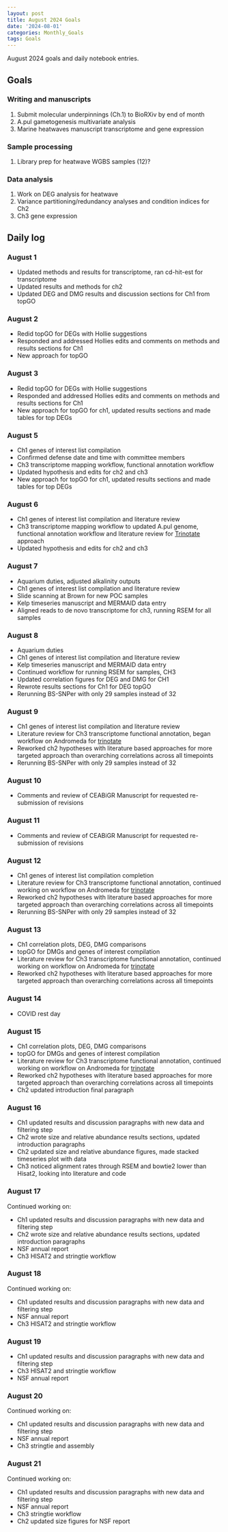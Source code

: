 ```yaml
---
layout: post
title: August 2024 Goals
date: '2024-08-01'
categories: Monthly_Goals
tags: Goals
---
```


August 2024 goals and daily notebook entries. 

## Goals  

### Writing and manuscripts 
              
1. Submit molecular underpinnings (Ch.1) to BioRXiv by end of month
2. A.pul gametogenesis multivariate analysis
3. Marine heatwaves manuscript transcriptome and gene expression

### Sample processing

1. Library prep for heatwave WGBS samples (12)?

### Data analysis

1. Work on DEG analysis for heatwave 
2. Variance partitioning/redundancy analyses and condition indices for Ch2
3. Ch3 gene expression

## Daily log 

### August 1
- Updated methods and results for transcriptome, ran cd-hit-est for transcriptome
- Updated results and methods for ch2
- Updated DEG and DMG results and discussion sections for Ch1 from topGO

### August  2
- Redid topGO for DEGs with Hollie suggestions
- Responded and addressed Hollies edits and comments on methods and results sections for Ch1
- New approach for topGO

### August 3
- Redid topGO for DEGs with Hollie suggestions
- Responded and addressed Hollies edits and comments on methods and results sections for Ch1
- New approach for topGO for ch1, updated results sections and made tables for top DEGs

### August 5
- Ch1 genes of interest list compilation
- Confirmed defense date and time with committee members
- Ch3 transcriptome mapping workflow, functional annotation workflow
- Updated hypothesis and edits for ch2 and ch3
- New approach for topGO for ch1, updated results sections and made tables for top DEGs

### August 6
- Ch1 genes of interest list compilation and literature review 
- Ch3 transcriptome mapping workflow to updated A.pul genome, functional annotation workflow and literature review for [Trinotate](https://github.com/Trinotate/Trinotate/wiki/Software-installation-and-data-required) approach
- Updated hypothesis and edits for ch2 and ch3

### August 7
- Aquarium duties, adjusted alkalinity outputs
- Ch1 genes of interest list compilation and literature review 
- Slide scanning at Brown for new POC samples
- Kelp timeseries manuscript and MERMAID data entry
- Aligned reads to de novo transcriptome for ch3, running RSEM for all samples

### August 8
- Aquarium duties
- Ch1 genes of interest list compilation and literature review 
- Kelp timeseries manuscript and MERMAID data entry
- Continued workflow for running RSEM for samples, CH3
- Updated correlation figures for DEG and DMG for CH1
- Rewrote results sections for Ch1 for DEG topGO
- Rerunning BS-SNPer with only 29 samples instead of 32

### August 9
- Ch1 genes of interest list compilation and literature review 
- Literature review for Ch3 transcriptome functional annotation, began workflow on Andromeda for [trinotate](https://github.com/Trinotate/Trinotate/wiki/Software-installation-and-data-required)
- Reworked ch2 hypotheses with literature based approaches for more targeted approach than overarching correlations across all timepoints
- Rerunning BS-SNPer with only 29 samples instead of 32

### August 10
- Comments and review of CEABiGR Manuscript for requested re-submission of revisions

### August 11
- Comments and review of CEABiGR Manuscript for requested re-submission of revisions

### August 12
- Ch1 genes of interest list compilation completion
- Literature review for Ch3 transcriptome functional annotation, continued working on workflow on Andromeda for [trinotate](https://github.com/Trinotate/Trinotate/wiki/Software-installation-and-data-required)
- Reworked ch2 hypotheses with literature based approaches for more targeted approach than overarching correlations across all timepoints
- Rerunning BS-SNPer with only 29 samples instead of 32

### August 13
- Ch1 correlation plots, DEG, DMG comparisons
- topGO for DMGs and genes of interest compilation
- Literature review for Ch3 transcriptome functional annotation, continued working on workflow on Andromeda for [trinotate](https://github.com/Trinotate/Trinotate/wiki/Software-installation-and-data-required)
- Reworked ch2 hypotheses with literature based approaches for more targeted approach than overarching correlations across all timepoints

### August 14
- COVID rest day

### August 15
- Ch1 correlation plots, DEG, DMG comparisons
- topGO for DMGs and genes of interest compilation
- Literature review for Ch3 transcriptome functional annotation, continued working on workflow on Andromeda for [trinotate](https://github.com/Trinotate/Trinotate/wiki/Software-installation-and-data-required)
- Reworked ch2 hypotheses with literature based approaches for more targeted approach than overarching correlations across all timepoints
- Ch2 updated introduction final paragraph

### August 16
- Ch1 updated results and discussion paragraphs with new data and filtering step
- Ch2 wrote size and relative abundance results sections, updated introduction paragraphs
- Ch2 updated size and relative abundance figures, made stacked timeseries plot with data
- Ch3 noticed alignment rates through RSEM and bowtie2 lower than Hisat2, looking into literature and code

### August 17
Continued working on:
- Ch1 updated results and discussion paragraphs with new data and filtering step
- Ch2 wrote size and relative abundance results sections, updated introduction paragraphs
- NSF annual report
- Ch3 HISAT2 and stringtie workflow

### August 18
Continued working on:
- Ch1 updated results and discussion paragraphs with new data and filtering step
- NSF annual report
- Ch3 HISAT2 and stringtie workflow

### August 19
- Ch1 updated results and discussion paragraphs with new data and filtering step
- Ch3 HISAT2 and stringtie workflow
- NSF annual report

### August 20
Continued working on:
- Ch1 updated results and discussion paragraphs with new data and filtering step
- NSF annual report
- Ch3 stringtie and assembly

### August 21
Continued working on:
- Ch1 updated results and discussion paragraphs with new data and filtering step
- NSF annual report
- Ch3 stringtie workflow
- Ch2 updated size figures for NSF report





















